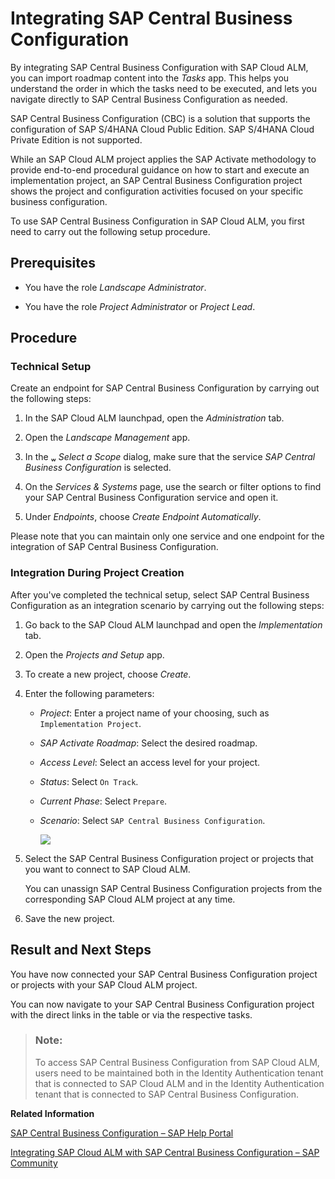 <!-- loioe21f91558ab145378c0c6de77516cec6 -->

<link rel="stylesheet" type="text/css" href="../css/sap-icons.css"/>

# Integrating SAP Central Business Configuration

By integrating SAP Central Business Configuration with SAP Cloud ALM, you can import roadmap content into the *Tasks* app. This helps you understand the order in which the tasks need to be executed, and lets you navigate directly to SAP Central Business Configuration as needed.

SAP Central Business Configuration \(CBC\) is a solution that supports the configuration of SAP S/4HANA Cloud Public Edition. SAP S/4HANA Cloud Private Edition is not supported.

While an SAP Cloud ALM project applies the SAP Activate methodology to provide end-to-end procedural guidance on how to start and execute an implementation project, an SAP Central Business Configuration project shows the project and configuration activities focused on your specific business configuration.

To use SAP Central Business Configuration in SAP Cloud ALM, you first need to carry out the following setup procedure.



<a name="loioe21f91558ab145378c0c6de77516cec6__section_mck_kpd_ncc"/>

## Prerequisites

-   You have the role *Landscape Administrator*.

-   You have the role *Project Administrator* or *Project Lead*.




<a name="loioe21f91558ab145378c0c6de77516cec6__section_qyd_jx4_nnb"/>

## Procedure



### Technical Setup

Create an endpoint for SAP Central Business Configuration by carrying out the following steps:

1.  In the SAP Cloud ALM launchpad, open the *Administration* tab.

2.  Open the *Landscape Management* app.

3.  In the <span class="SAP-icons-V5"></span> *Select a Scope* dialog, make sure that the service *SAP Central Business Configuration* is selected.

4.  On the *Services & Systems* page, use the search or filter options to find your SAP Central Business Configuration service and open it.

5.  Under *Endpoints*, choose *Create Endpoint Automatically*.


Please note that you can maintain only one service and one endpoint for the integration of SAP Central Business Configuration.



### Integration During Project Creation

After you've completed the technical setup, select SAP Central Business Configuration as an integration scenario by carrying out the following steps:

1.  Go back to the SAP Cloud ALM launchpad and open the *Implementation* tab.

2.  Open the *Projects and Setup* app.

3.  To create a new project, choose *Create*.

4.  Enter the following parameters:

    -   *Project*: Enter a project name of your choosing, such as `Implementation Project`.

    -   *SAP Activate Roadmap*: Select the desired roadmap.

    -   *Access Level*: Select an access level for your project.

    -   *Status*: Select `On Track`.

    -   *Current Phase*: Select `Prepare`.

    -   *Scenario*: Select `SAP Central Business Configuration`.

        ![](images/CBC_Project-Creation_4b7a778.png)


5.  Select the SAP Central Business Configuration project or projects that you want to connect to SAP Cloud ALM.

    You can unassign SAP Central Business Configuration projects from the corresponding SAP Cloud ALM project at any time.

6.  Save the new project.




<a name="loioe21f91558ab145378c0c6de77516cec6__section_xmq_5qd_ncc"/>

## Result and Next Steps

You have now connected your SAP Central Business Configuration project or projects with your SAP Cloud ALM project.

You can now navigate to your SAP Central Business Configuration project with the direct links in the table or via the respective tasks.



> ### Note:  
> To access SAP Central Business Configuration from SAP Cloud ALM, users need to be maintained both in the Identity Authentication tenant that is connected to SAP Cloud ALM and in the Identity Authentication tenant that is connected to SAP Central Business Configuration.

**Related Information**  


[SAP Central Business Configuration – SAP Help Portal](https://help.sap.com/docs/CENTRAL_BUSINESS_CONFIGURATION)

[Integrating SAP Cloud ALM with SAP Central Business Configuration – SAP Community](https://blogs.sap.com/2021/01/29/integrating-sap-cloud-alm-with-sap-central-business-configuration/)

